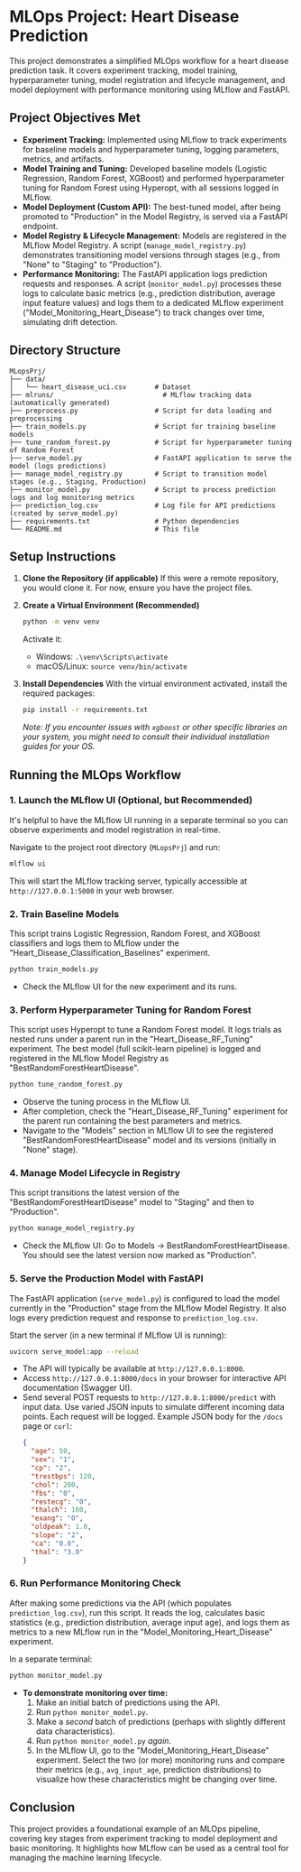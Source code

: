 # MLOps Project: Heart Disease Prediction

This project demonstrates a simplified MLOps workflow for a heart disease prediction task. It covers experiment tracking, model training, hyperparameter tuning, model registration and lifecycle management, and model deployment with performance monitoring using MLflow and FastAPI.

## Project Objectives Met

-   **Experiment Tracking:** Implemented using MLflow to track experiments for baseline models and hyperparameter tuning, logging parameters, metrics, and artifacts.
-   **Model Training and Tuning:** Developed baseline models (Logistic Regression, Random Forest, XGBoost) and performed hyperparameter tuning for Random Forest using Hyperopt, with all sessions logged in MLflow.
-   **Model Deployment (Custom API):** The best-tuned model, after being promoted to "Production" in the Model Registry, is served via a FastAPI endpoint.
-   **Model Registry & Lifecycle Management:** Models are registered in the MLflow Model Registry. A script (`manage_model_registry.py`) demonstrates transitioning model versions through stages (e.g., from "None" to "Staging" to "Production").
-   **Performance Monitoring:** The FastAPI application logs prediction requests and responses. A script (`monitor_model.py`) processes these logs to calculate basic metrics (e.g., prediction distribution, average input feature values) and logs them to a dedicated MLflow experiment ("Model_Monitoring_Heart_Disease") to track changes over time, simulating drift detection.

## Directory Structure

```
MLopsPrj/
├── data/
│   └── heart_disease_uci.csv       # Dataset
├── mlruns/                           # MLflow tracking data (automatically generated)
├── preprocess.py                   # Script for data loading and preprocessing
├── train_models.py                 # Script for training baseline models
├── tune_random_forest.py           # Script for hyperparameter tuning of Random Forest
├── serve_model.py                  # FastAPI application to serve the model (logs predictions)
├── manage_model_registry.py        # Script to transition model stages (e.g., Staging, Production)
├── monitor_model.py                # Script to process prediction logs and log monitoring metrics
├── prediction_log.csv              # Log file for API predictions (created by serve_model.py)
├── requirements.txt                # Python dependencies
└── README.md                       # This file
```

## Setup Instructions

1.  **Clone the Repository (if applicable)**
    If this were a remote repository, you would clone it. For now, ensure you have the project files.

2.  **Create a Virtual Environment (Recommended)**
    ```bash
    python -m venv venv
    ```
    Activate it:
    -   Windows: `.\venv\Scripts\activate`
    -   macOS/Linux: `source venv/bin/activate`

3.  **Install Dependencies**
    With the virtual environment activated, install the required packages:
    ```bash
    pip install -r requirements.txt
    ```
    *Note: If you encounter issues with `xgboost` or other specific libraries on your system, you might need to consult their individual installation guides for your OS.*

## Running the MLOps Workflow

### 1. Launch the MLflow UI (Optional, but Recommended)

It's helpful to have the MLflow UI running in a separate terminal so you can observe experiments and model registration in real-time.

Navigate to the project root directory (`MLopsPrj`) and run:
```bash
mlflow ui
```
This will start the MLflow tracking server, typically accessible at `http://127.0.0.1:5000` in your web browser.

### 2. Train Baseline Models

This script trains Logistic Regression, Random Forest, and XGBoost classifiers and logs them to MLflow under the "Heart_Disease_Classification_Baselines" experiment.

```bash
python train_models.py
```
-   Check the MLflow UI for the new experiment and its runs.

### 3. Perform Hyperparameter Tuning for Random Forest

This script uses Hyperopt to tune a Random Forest model. It logs trials as nested runs under a parent run in the "Heart_Disease_RF_Tuning" experiment. The best model (full scikit-learn pipeline) is logged and registered in the MLflow Model Registry as "BestRandomForestHeartDisease".

```bash
python tune_random_forest.py
```
-   Observe the tuning process in the MLflow UI.
-   After completion, check the "Heart_Disease_RF_Tuning" experiment for the parent run containing the best parameters and metrics.
-   Navigate to the "Models" section in MLflow UI to see the registered "BestRandomForestHeartDisease" model and its versions (initially in "None" stage).

### 4. Manage Model Lifecycle in Registry

This script transitions the latest version of the "BestRandomForestHeartDisease" model to "Staging" and then to "Production".

```bash
python manage_model_registry.py
```
-   Check the MLflow UI: Go to Models -> BestRandomForestHeartDisease. You should see the latest version now marked as "Production".

### 5. Serve the Production Model with FastAPI

The FastAPI application (`serve_model.py`) is configured to load the model currently in the "Production" stage from the MLflow Model Registry. It also logs every prediction request and response to `prediction_log.csv`.

Start the server (in a new terminal if MLflow UI is running):
```bash
uvicorn serve_model:app --reload
```
-   The API will typically be available at `http://127.0.0.1:8000`.
-   Access `http://127.0.0.1:8000/docs` in your browser for interactive API documentation (Swagger UI).
-   Send several POST requests to `http://127.0.0.1:8000/predict` with input data. Use varied JSON inputs to simulate different incoming data points. Each request will be logged.
    Example JSON body for the `/docs` page or `curl`:
    ```json
    {
      "age": 50,
      "sex": "1",
      "cp": "2",
      "trestbps": 120,
      "chol": 200,
      "fbs": "0",
      "restecg": "0",
      "thalch": 160,
      "exang": "0",
      "oldpeak": 1.0,
      "slope": "2",
      "ca": "0.0",
      "thal": "3.0"
    }
    ```

### 6. Run Performance Monitoring Check

After making some predictions via the API (which populates `prediction_log.csv`), run this script. It reads the log, calculates basic statistics (e.g., prediction distribution, average input age), and logs them as metrics to a new MLflow run in the "Model_Monitoring_Heart_Disease" experiment.

In a separate terminal:
```bash
python monitor_model.py
```
-   **To demonstrate monitoring over time:** 
    1.  Make an initial batch of predictions using the API.
    2.  Run `python monitor_model.py`.
    3.  Make a *second* batch of predictions (perhaps with slightly different data characteristics).
    4.  Run `python monitor_model.py` *again*.
    5.  In the MLflow UI, go to the "Model_Monitoring_Heart_Disease" experiment. Select the two (or more) monitoring runs and compare their metrics (e.g., `avg_input_age`, prediction distributions) to visualize how these characteristics might be changing over time.

## Conclusion

This project provides a foundational example of an MLOps pipeline, covering key stages from experiment tracking to model deployment and basic monitoring. It highlights how MLflow can be used as a central tool for managing the machine learning lifecycle.